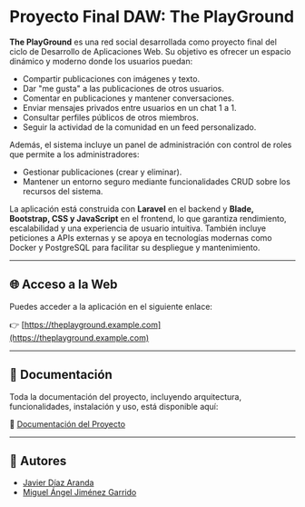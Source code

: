 # Proyecto Final DAW: The PlayGround

**The PlayGround** es una red social desarrollada como proyecto final del ciclo de Desarrollo de Aplicaciones Web. Su objetivo es ofrecer un espacio dinámico y moderno donde los usuarios puedan:

- Compartir publicaciones con imágenes y texto.
- Dar "me gusta" a las publicaciones de otros usuarios.
- Comentar en publicaciones y mantener conversaciones.
- Enviar mensajes privados entre usuarios en un chat 1 a 1.
- Consultar perfiles públicos de otros miembros.
- Seguir la actividad de la comunidad en un feed personalizado.

Además, el sistema incluye un panel de administración con control de roles que permite a los administradores:

- Gestionar publicaciones (crear y eliminar).
- Mantener un entorno seguro mediante funcionalidades CRUD sobre los recursos del sistema.

La aplicación está construida con **Laravel** en el backend y **Blade, Bootstrap, CSS y JavaScript** en el frontend, lo que garantiza rendimiento, escalabilidad y una experiencia de usuario intuitiva. También incluye peticiones a APIs externas y se apoya en tecnologías modernas como Docker y PostgreSQL para facilitar su despliegue y mantenimiento.

---

## 🌐 Acceso a la Web

Puedes acceder a la aplicación en el siguiente enlace:

👉 [https://theplayground.example.com](https://theplayground.example.com)

---

## 📄 Documentación

Toda la documentación del proyecto, incluyendo arquitectura, funcionalidades, instalación y uso, está disponible aquí:

📘 [Documentación del Proyecto](https://linktodocumentation)

---

## 👥 Autores

- [Javier Díaz Aranda](https://github.com/javiidiaz)
- [Miguel Ángel Jiménez Garrido](https://github.com/miguelangel-jg)
